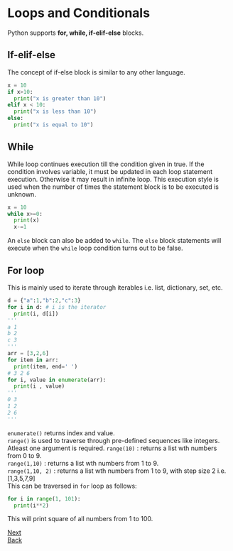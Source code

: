# Loops and Conditionals
Python supports **for, while, if-elif-else** blocks.
## If-elif-else
The concept of if-else block is similar to any other language.
```Python
x = 10
if x>10:
  print("x is greater than 10")
elif x < 10:
  print("x is less than 10")
else:
  print("x is equal to 10")
```

## While
While loop continues execution till the condition given in true. If the condition involves variable, it must be updated 
in each loop statement execution. Otherwise it may result in infinite loop. This execution style is used when the number 
of times the statement block is to be executed is unknown.
```Python
x = 10
while x>=0:
  print(x)
  x-=1
```
An `else` block can also be added to `while`. The `else` block statements will execute when the `while` loop condition turns
out to be false.

## For loop
This is mainly used to iterate through iterables i.e. list, dictionary, set, etc.
```Python
d = {"a":1,"b":2,"c":3}
for i in d: # i is the iterator
  print(i, d[i])
'''
a 1
b 2
c 3
'''
arr = [3,2,6]
for item in arr:
  print(item, end=' ')
# 3 2 6
for i, value in enumerate(arr):
  print(i , value)
'''
0 3
1 2
2 6
'''
```
`enumerate()` returns index and value.  
`range()` is used to traverse through pre-defined sequences like integers. Atleast one argument is required. 
`range(10)` : returns a list wth numbers from 0 to 9.  
`range(1,10)` : returns a list wth numbers from 1 to 9.  
`range(1,10, 2)` : returns a list wth numbers from 1 to 9, with step size 2 i.e. [1,3,5,7,9]  
This can be traversed in `for` loop as follows: 
```python
for i in range(1, 101):
  print(i**2)
```
This will print square of all numbers from 1 to 100.

[Next](./part_3_date_time.md)  
[Back](/README.md)
